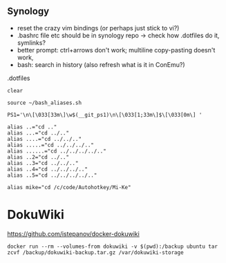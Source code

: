 Synology
--------

- reset the crazy vim bindings (or perhaps just stick to vi?)
- .bashrc file etc should be in synology repo -> check how .dotfiles do it, symlinks?
- better prompt: ctrl+arrows don't work; multiline copy-pasting doesn't work,
- bash: search in history (also refresh what is it in ConEmu?)


.dotfiles  
```
clear

source ~/bash_aliases.sh

PS1='\n\[\033[33m\]\w$(__git_ps1)\n\[\033[1;33m\]$\[\033[0m\] '

alias ..="cd .."
alias ...="cd ../.."
alias ....="cd ../../.."
alias .....="cd ../../../.."
alias ......="cd ../../../../.."
alias ..2="cd ../.."
alias ..3="cd ../../.."
alias ..4="cd ../../../.."
alias ..5="cd ../../../../.."

alias mike="cd /c/code/Autohotkey/Mi-Ke"
```


# DokuWiki

https://github.com/istepanov/docker-dokuwiki  
```
docker run --rm --volumes-from dokuwiki -v $(pwd):/backup ubuntu tar zcvf /backup/dokuwiki-backup.tar.gz /var/dokuwiki-storage
```
